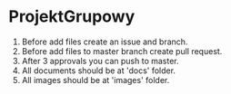 # ProjektGrupowy

1. Before add files create an issue and branch.
2. Before add files to master branch create pull request.
3. After 3 approvals you can push to master.
4. All documents should be at 'docs' folder.
5. All images should be at 'images' folder.
